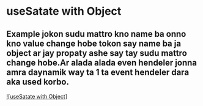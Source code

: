 # useSatate with Object

## Example jokon sudu mattro kno name ba onno kno value change hobe tokon say name ba ja object ar jay propaty ashe say tay sudu mattro change hobe.Ar alada alada even hendeler jonna amra daynamik way ta 1 ta event hendeler dara aka used korbo.

[![useSatate with Object]](https://www.youtube.com/watch?v=TpB0t588nYo&list=PLgH5QX0i9K3rGtitufynBKMy5gAFpa1y8&index=31)
